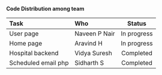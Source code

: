 **Code Distribution among team**

| Task | Who | Status |
| :--- | :--- | :---: |
| User page | Naveen P Nair | In progress |
| Home page | Aravind H | In progress |
| Hospital backend | Vidya Suresh | Completed |
| Scheduled email php | Sidharth S | Completed |
